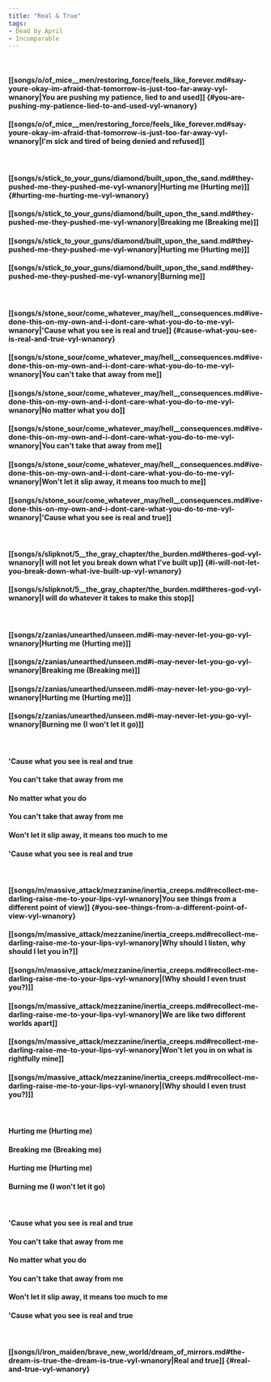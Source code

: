```yaml
---
title: "Real & True"
tags:
- Dead by April
- Incomparable
---
```

&nbsp;
#### [[songs/o/of_mice__men/restoring_force/feels_like_forever.md#say-youre-okay-im-afraid-that-tomorrow-is-just-too-far-away-vyl-wnanory|You are pushing my patience, lied to and used]] {#you-are-pushing-my-patience-lied-to-and-used-vyl-wnanory}
#### [[songs/o/of_mice__men/restoring_force/feels_like_forever.md#say-youre-okay-im-afraid-that-tomorrow-is-just-too-far-away-vyl-wnanory|I'm sick and tired of being denied and refused]]
&nbsp;
#### [[songs/s/stick_to_your_guns/diamond/built_upon_the_sand.md#they-pushed-me-they-pushed-me-vyl-wnanory|Hurting me (Hurting me)]] {#hurting-me-hurting-me-vyl-wnanory}
#### [[songs/s/stick_to_your_guns/diamond/built_upon_the_sand.md#they-pushed-me-they-pushed-me-vyl-wnanory|Breaking me (Breaking me)]]
#### [[songs/s/stick_to_your_guns/diamond/built_upon_the_sand.md#they-pushed-me-they-pushed-me-vyl-wnanory|Hurting me (Hurting me)]]
#### [[songs/s/stick_to_your_guns/diamond/built_upon_the_sand.md#they-pushed-me-they-pushed-me-vyl-wnanory|Burning me]]
&nbsp;
#### [[songs/s/stone_sour/come_whatever_may/hell__consequences.md#ive-done-this-on-my-own-and-i-dont-care-what-you-do-to-me-vyl-wnanory|'Cause what you see is real and true]] {#cause-what-you-see-is-real-and-true-vyl-wnanory}
#### [[songs/s/stone_sour/come_whatever_may/hell__consequences.md#ive-done-this-on-my-own-and-i-dont-care-what-you-do-to-me-vyl-wnanory|You can't take that away from me]]
#### [[songs/s/stone_sour/come_whatever_may/hell__consequences.md#ive-done-this-on-my-own-and-i-dont-care-what-you-do-to-me-vyl-wnanory|No matter what you do]]
#### [[songs/s/stone_sour/come_whatever_may/hell__consequences.md#ive-done-this-on-my-own-and-i-dont-care-what-you-do-to-me-vyl-wnanory|You can't take that away from me]]
#### [[songs/s/stone_sour/come_whatever_may/hell__consequences.md#ive-done-this-on-my-own-and-i-dont-care-what-you-do-to-me-vyl-wnanory|Won't let it slip away, it means too much to me]]
#### [[songs/s/stone_sour/come_whatever_may/hell__consequences.md#ive-done-this-on-my-own-and-i-dont-care-what-you-do-to-me-vyl-wnanory|'Cause what you see is real and true]]
&nbsp;
#### [[songs/s/slipknot/5__the_gray_chapter/the_burden.md#theres-god-vyl-wnanory|I will not let you break down what I've built up]] {#i-will-not-let-you-break-down-what-ive-built-up-vyl-wnanory}
#### [[songs/s/slipknot/5__the_gray_chapter/the_burden.md#theres-god-vyl-wnanory|I will do whatever it takes to make this stop]]
&nbsp;
#### [[songs/z/zanias/unearthed/unseen.md#i-may-never-let-you-go-vyl-wnanory|Hurting me (Hurting me)]]
#### [[songs/z/zanias/unearthed/unseen.md#i-may-never-let-you-go-vyl-wnanory|Breaking me (Breaking me)]]
#### [[songs/z/zanias/unearthed/unseen.md#i-may-never-let-you-go-vyl-wnanory|Hurting me (Hurting me)]]
#### [[songs/z/zanias/unearthed/unseen.md#i-may-never-let-you-go-vyl-wnanory|Burning me (I won't let it go)]]
&nbsp;
#### 'Cause what you see is real and true
#### You can't take that away from me
#### No matter what you do
#### You can't take that away from me
#### Won't let it slip away, it means too much to me
#### 'Cause what you see is real and true
&nbsp;
#### [[songs/m/massive_attack/mezzanine/inertia_creeps.md#recollect-me-darling-raise-me-to-your-lips-vyl-wnanory|You see things from a different point of view]] {#you-see-things-from-a-different-point-of-view-vyl-wnanory}
#### [[songs/m/massive_attack/mezzanine/inertia_creeps.md#recollect-me-darling-raise-me-to-your-lips-vyl-wnanory|Why should I listen, why should I let you in?]]
#### [[songs/m/massive_attack/mezzanine/inertia_creeps.md#recollect-me-darling-raise-me-to-your-lips-vyl-wnanory|(Why should I even trust you?)]]
#### [[songs/m/massive_attack/mezzanine/inertia_creeps.md#recollect-me-darling-raise-me-to-your-lips-vyl-wnanory|We are like two different worlds apart]]
#### [[songs/m/massive_attack/mezzanine/inertia_creeps.md#recollect-me-darling-raise-me-to-your-lips-vyl-wnanory|Won't let you in on what is rightfully mine]]
#### [[songs/m/massive_attack/mezzanine/inertia_creeps.md#recollect-me-darling-raise-me-to-your-lips-vyl-wnanory|(Why should I even trust you?)]]
&nbsp;
#### Hurting me (Hurting me)
#### Breaking me (Breaking me)
#### Hurting me (Hurting me)
#### Burning me (I won't let it go)
&nbsp;
#### 'Cause what you see is real and true
#### You can't take that away from me
#### No matter what you do
#### You can't take that away from me
#### Won't let it slip away, it means too much to me
#### 'Cause what you see is real and true
&nbsp;
#### [[songs/i/iron_maiden/brave_new_world/dream_of_mirrors.md#the-dream-is-true-the-dream-is-true-vyl-wnanory|Real and true]] {#real-and-true-vyl-wnanory}
